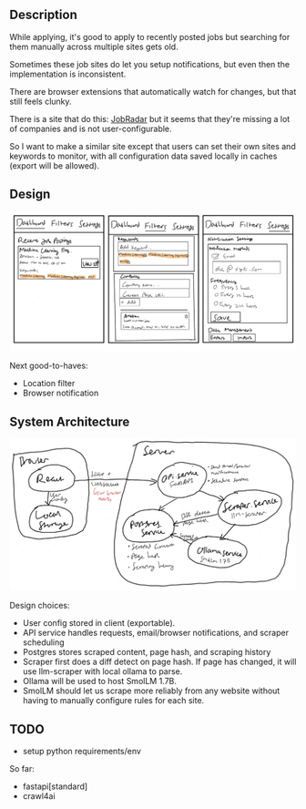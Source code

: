 ## Description

While applying, it's good to apply to recently posted jobs but searching for them manually across multiple sites gets old. 

Sometimes these job sites do let you setup notifications, but even then the implementation is inconsistent.

There are browser extensions that automatically watch for changes, but that still feels clunky. 

There is a site that do this: [JobRadar](https://www.jobradar.live/) but it seems that they're missing a lot of companies and is not user-configurable.

So I want to make a similar site except that users can set their own sites and keywords to monitor, with all configuration data saved locally in caches (export will be allowed).

## Design

![](assets/images/mockup.png)

Next good-to-haves:
- Location filter 
- Browser notification

## System Architecture

![](assets/images/architecture.png)

Design choices:
- User config stored in client (exportable).
- API service handles requests, email/browser notifications, and scraper scheduling
- Postgres stores scraped content, page hash, and scraping history
- Scraper first does a diff detect on page hash. If page has changed, it will use llm-scraper with local ollama to parse.
- Ollama will be used to host SmolLM 1.7B.
- SmolLM should let us scrape more reliably from any website without having to manually configure rules for each site.

## TODO 

- setup python requirements/env

So far:
- fastapi[standard]
- crawl4ai
